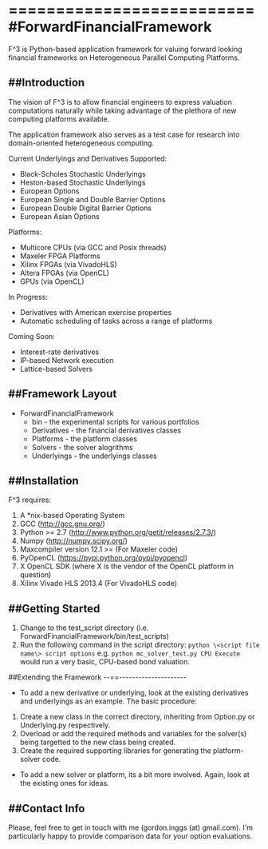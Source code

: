 ==========================
#ForwardFinancialFramework
==========================

F^3 is Python-based application framework for valuing forward looking financial frameworks on Heterogeneous Parallel Computing Platforms.  

##Introduction
--------------

The vision of F^3 is to allow financial engineers to express valuation computations naturally while taking advantage of the plethora of new computing platforms available.

The application framework also serves as a test case for research into domain-oriented heterogeneous computing.

Current Underlyings and Derivatives Supported:
 * Black-Scholes Stochastic Underlyings
 * Heston-based Stochastic Underlyings
 * European Options
 * European Single and Double Barrier Options
 * European Double Digital Barrier Options
 * European Asian Options
 
Platforms:
 * Multicore CPUs (via GCC and Posix threads)
 * Maxeler FPGA Platforms
 * Xilinx FPGAs (via VivadoHLS)
 * Altera FPGAs (via OpenCL)
 * GPUs (via OpenCL)
 
In Progress:
 * Derivatives with American exercise properties
 * Automatic scheduling of tasks across a range of platforms
 
Coming Soon:
 * Interest-rate derivatives
 * IP-based Network execution
 * Lattice-based Solvers

##Framework Layout
-------------------

* ForwardFinancialFramework  
  * bin - the experimental scripts for various portfolios 
  * Derivatives - the financial derivatives classes  
  * Platforms - the platform classes   
  * Solvers - the solver alogrithms  
  * Underlyings - the underlyings classes  

##Installation
--------------

F^3 requires:  
1. A *nix-based Operating System    
2. GCC (http://gcc.gnu.org/)    
3. Python >= 2.7 (http://www.python.org/getit/releases/2.7.3/)  
4. Numpy (http://numpy.scipy.org/)  
5. Maxcompiler version 12.1 >= (For Maxeler code)  
6. PyOpenCL (https://pypi.python.org/pypi/pyopencl)
7. X OpenCL SDK (where X is the vendor of the OpenCL platform in question)
8. Xilinx Vivado HLS 2013.4 (For VivadoHLS code)

##Getting Started
-----------------

1. Change to the test_script directory (i.e. ForwardFinancialFramework/bin/test_scripts)  
2. Run the following command in the script directory:  `python \<script file name\> script options`
  e.g. `python mc_solver_test.py CPU Execute` would run a very basic, CPU-based bond valuation.  

##Extending the Framework
--==---------------------

* To add a new derivative or underlying, look at the existing derivatives and underlyings as an example. The basic procedure:
 1. Create a new class in the correct directory, inheriting from Option.py or Underlying.py respectively.
 2. Overload or add the required methods and variables for the solver(s) being targetted to the new class being created.
 3. Create the required supporting libraries for generating the platform-solver code.
 
* To add a new solver or platform, its a bit more involved. Again, look at the existing ones for ideas.

##Contact Info
--------------

Please, feel free to get in touch with me (gordon.inggs (at) gmail.com). I'm particularly happy to provide comparison data for your option evaluations.
